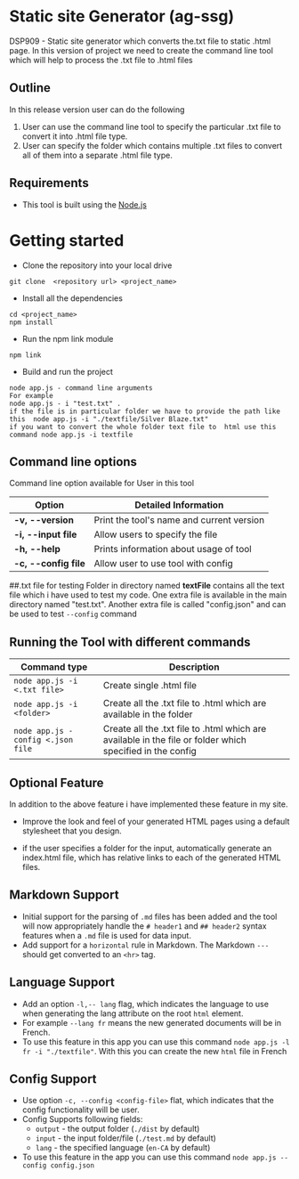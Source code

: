 # Static site Generator (ag-ssg)

DSP909 - Static site generator which converts the.txt file to static .html page. In this version of project we need to create the command line tool which will help to process the .txt file to .html files

## Outline

In this release version user can do the following

1. User can use the command line tool to specify the particular .txt file to convert it into .html file type.
2. User can specify the folder which contains multiple .txt files to convert all of them into a separate .html file type.

## Requirements

-   This tool is built using the [Node.js](https://nodejs.org/en/)

# Getting started

-   Clone the repository into your local drive

```
git clone  <repository url> <project_name>
```

-   Install all the dependencies

```
cd <project_name>
npm install
```

-   Run the npm link module

```
npm link
```

-   Build and run the project

```
node app.js - command line arguments
For example
node app.js - i "test.txt" .
if the file is in particular folder we have to provide the path like this  node app.js -i "./textfile/Silver Blaze.txt"
if you want to convert the whole folder text file to  html use this command node app.js -i textfile
```

## Command line options

Command line option available for User in this tool

| Option               | Detailed Information                           |  
| -------------------- | ---------------------------------------------- |
| **-v, --version**    | Print the tool's name and current version      |
| **-i, --input file** | Allow users to specify the file                |
| **-h, --help**       | Prints information about usage of tool         |
| **-c, --config file**     | Allow user to use tool with config        |

##.txt file for testing
Folder in directory named **textFile** contains all the text file which i have used to test my code.
One extra file is available in the main directory named "test.txt".
Another extra file is called "config.json" and can be used to test `--config` command

## Running the Tool with different commands

| Command type                 | Description                                                                                               |
| ---------------------------- | --------------------------------------------------------------------------------------------------------- |
| `node app.js -i <.txt file>` | Create single .html file                                                                                  |
| `node app.js -i <folder>`    | Create all the .txt file to .html which are available in the folder                                       |
| `node app.js -config <.json file`        | Create all the .txt file to .html which are available in the file or folder which specified in the config |

## Optional Feature

In addition to the above feature i have implemented these feature in my site.

-   Improve the look and feel of your generated HTML pages using a default stylesheet that you design.

-   if the user specifies a folder for the input, automatically generate an index.html file, which has relative links to each of the generated HTML files.

## Markdown Support

-   Initial support for the parsing of `.md` files has been added and the tool will now appropriately handle the `# header1` and `## header2` syntax features when a `.md` file is used for data input.
-   Add support for a `horizontal` rule in Markdown. The Markdown `---` should get converted to an `<hr>` tag.

## Language Support

-   Add an option `-l,-- lang` flag, which indicates the language to use when generating the lang attribute on the root `html` element.
-   For example `--lang fr` means the new generated documents will be in French.
-   To use this feature in this app you can use this command `node app.js -l fr -i "./textfile"`. With this you can create the new `html` file in French

## Config Support

- Use option `-c, --config <config-file>` flat, which indicates that the config functionality will be user.
- Config Supports following fields:
  - `output` - the output folder (`./dist` by default)
  - `input` - the input folder/file (`./test.md` by default)
  - `lang` - the specified language (`en-CA` by default)
- To use this feature in the app you can use this command `node app.js --config config.json`
 